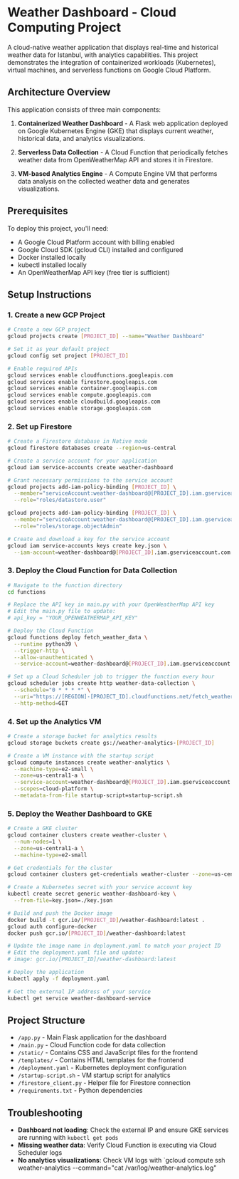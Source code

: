 # Weather Dashboard - Cloud Computing Project

A cloud-native weather application that displays real-time and historical weather data for Istanbul, with analytics capabilities. This project demonstrates the integration of containerized workloads (Kubernetes), virtual machines, and serverless functions on Google Cloud Platform.

## Architecture Overview

This application consists of three main components:

1. **Containerized Weather Dashboard** - A Flask web application deployed on Google Kubernetes Engine (GKE) that displays current weather, historical data, and analytics visualizations.

2. **Serverless Data Collection** - A Cloud Function that periodically fetches weather data from OpenWeatherMap API and stores it in Firestore.

3. **VM-based Analytics Engine** - A Compute Engine VM that performs data analysis on the collected weather data and generates visualizations.

## Prerequisites

To deploy this project, you'll need:

- A Google Cloud Platform account with billing enabled
- Google Cloud SDK (gcloud CLI) installed and configured
- Docker installed locally
- kubectl installed locally
- An OpenWeatherMap API key (free tier is sufficient)

## Setup Instructions

### 1. Create a new GCP Project

```bash
# Create a new GCP project
gcloud projects create [PROJECT_ID] --name="Weather Dashboard"

# Set it as your default project
gcloud config set project [PROJECT_ID]

# Enable required APIs
gcloud services enable cloudfunctions.googleapis.com
gcloud services enable firestore.googleapis.com
gcloud services enable container.googleapis.com
gcloud services enable compute.googleapis.com
gcloud services enable cloudbuild.googleapis.com
gcloud services enable storage.googleapis.com
```

### 2. Set up Firestore

```bash
# Create a Firestore database in Native mode
gcloud firestore databases create --region=us-central

# Create a service account for your application
gcloud iam service-accounts create weather-dashboard

# Grant necessary permissions to the service account
gcloud projects add-iam-policy-binding [PROJECT_ID] \
  --member="serviceAccount:weather-dashboard@[PROJECT_ID].iam.gserviceaccount.com" \
  --role="roles/datastore.user"

gcloud projects add-iam-policy-binding [PROJECT_ID] \
  --member="serviceAccount:weather-dashboard@[PROJECT_ID].iam.gserviceaccount.com" \
  --role="roles/storage.objectAdmin"

# Create and download a key for the service account
gcloud iam service-accounts keys create key.json \
  --iam-account=weather-dashboard@[PROJECT_ID].iam.gserviceaccount.com
```

### 3. Deploy the Cloud Function for Data Collection

```bash
# Navigate to the function directory
cd functions

# Replace the API key in main.py with your OpenWeatherMap API key
# Edit the main.py file to update:
# api_key = "YOUR_OPENWEATHERMAP_API_KEY"

# Deploy the Cloud Function
gcloud functions deploy fetch_weather_data \
  --runtime python39 \
  --trigger-http \
  --allow-unauthenticated \
  --service-account=weather-dashboard@[PROJECT_ID].iam.gserviceaccount.com

# Set up a Cloud Scheduler job to trigger the function every hour
gcloud scheduler jobs create http weather-data-collection \
  --schedule="0 * * * *" \
  --uri="https://[REGION]-[PROJECT_ID].cloudfunctions.net/fetch_weather_data" \
  --http-method=GET
```

### 4. Set up the Analytics VM

```bash
# Create a storage bucket for analytics results
gcloud storage buckets create gs://weather-analytics-[PROJECT_ID]

# Create a VM instance with the startup script
gcloud compute instances create weather-analytics \
  --machine-type=e2-small \
  --zone=us-central1-a \
  --service-account=weather-dashboard@[PROJECT_ID].iam.gserviceaccount.com \
  --scopes=cloud-platform \
  --metadata-from-file startup-script=startup-script.sh
```

### 5. Deploy the Weather Dashboard to GKE

```bash
# Create a GKE cluster
gcloud container clusters create weather-cluster \
  --num-nodes=1 \
  --zone=us-central1-a \
  --machine-type=e2-small

# Get credentials for the cluster
gcloud container clusters get-credentials weather-cluster --zone=us-central1-a

# Create a Kubernetes secret with your service account key
kubectl create secret generic weather-dashboard-key \
  --from-file=key.json=./key.json

# Build and push the Docker image
docker build -t gcr.io/[PROJECT_ID]/weather-dashboard:latest .
gcloud auth configure-docker
docker push gcr.io/[PROJECT_ID]/weather-dashboard:latest

# Update the image name in deployment.yaml to match your project ID
# Edit the deployment.yaml file and update:
# image: gcr.io/[PROJECT_ID]/weather-dashboard:latest

# Deploy the application
kubectl apply -f deployment.yaml

# Get the external IP address of your service
kubectl get service weather-dashboard-service
```

## Project Structure

- `/app.py` - Main Flask application for the dashboard
- `/main.py` - Cloud Function code for data collection
- `/static/` - Contains CSS and JavaScript files for the frontend
- `/templates/` - Contains HTML templates for the frontend
- `/deployment.yaml` - Kubernetes deployment configuration
- `/startup-script.sh` - VM startup script for analytics
- `/firestore_client.py` - Helper file for Firestore connection
- `/requirements.txt` - Python dependencies

## Troubleshooting

- **Dashboard not loading**: Check the external IP and ensure GKE services are running with `kubectl get pods`
- **Missing weather data**: Verify Cloud Function is executing via Cloud Scheduler logs
- **No analytics visualizations**: Check VM logs with `gcloud compute ssh weather-analytics --command="cat /var/log/weather-analytics.log"
